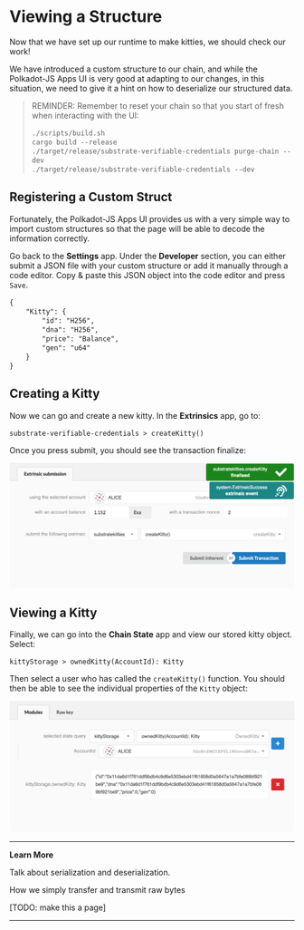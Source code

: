 Viewing a Structure
===

Now that we have set up our runtime to make kitties, we should check our work!

We have introduced a custom structure to our chain, and while the Polkadot-JS Apps UI is very good at adapting to our changes, in this situation, we need to give it a hint on how to deserialize our structured data.

> REMINDER: Remember to reset your chain so that you start of fresh when interacting with the UI:
>
> ```
> ./scripts/build.sh
> cargo build --release
> ./target/release/substrate-verifiable-credentials purge-chain --dev
> ./target/release/substrate-verifiable-credentials --dev
> ```

## Registering a Custom Struct

Fortunately, the Polkadot-JS Apps UI provides us with a very simple way to import custom structures so that the page will be able to decode the information correctly.

Go back to the **Settings** app. Under the **Developer** section, you can either submit a JSON file with your custom structure or add it manually through a code editor. Copy & paste this JSON object into the code editor and press `Save`.

```
{
    "Kitty": {
        "id": "H256",
        "dna": "H256",
        "price": "Balance",
        "gen": "u64"
    }
}
```

## Creating a Kitty

Now we can go and create a new kitty. In the **Extrinsics** app, go to:

```
substrate-verifiable-credentials > createKitty()
```

Once you press submit, you should see the transaction finalize:

![Image of creating a kitty in the Polkadot-JS Apps UI](../assets/creating-a-kitty.png)

## Viewing a Kitty

Finally, we can go into the **Chain State** app and view our stored kitty object. Select:

```
kittyStorage > ownedKitty(AccountId): Kitty
```

Then select a user who has called the `createKitty()` function. You should then be able to see the individual properties of the `Kitty` object:

![Image of viewing a kitty object in the Polkadot UI](../assets/view-kitty.png)

---
**Learn More**

Talk about serialization and deserialization.

How we simply transfer and transmit raw bytes

[TODO: make this a page]

---
